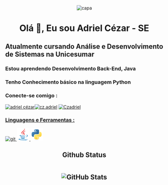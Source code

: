 <div style="text-align: center;">
    <img align="center" alt="capa" height="400" width="400" src="https://avatars.githubusercontent.com/u/164013715?s=400&u=4ceb46cf5bc2c2e99a8cfb5fd64375edfed12ceb&v=4">
<br >
<h1>
<h1 align="center">Olá 👋, Eu sou Adriel Cézar  - SE</h1>
<h2 align="left" > Atualmente cursando Análise e Desenvolvimento de Sistemas na Unicesumar </h2>
<h3 align = "left"> Estou aprendendo Desenvolvimento Back-End, Java
<h3 align="left"> Tenho Conhecimento básico na linguagem Python
<h3 align="left">Conecte-se comigo :</h3>
<p align="left">
<a href="https://linkedin.com/in/adriel cézar" target="blank"><img align="center" src="https://raw.githubusercontent.com/rahuldkjain/github-profile-readme-generator/master/src/images/icons/Social/linked-in-alt.svg" alt="adriel cézar" height="35" width="45" /></a><a href="https://instagram.com/cz.adriel" target="black"><img align="center" src="https://raw.githubusercontent.com/rahuldkjain/github-profile-readme-generator/master/src/images/icons/Social/instagram.svg" alt="cz.adriel" height="40" width="50" /></a> 
<a href = "https://github.com/Czadriel" target="black"><img align="center" src= "https://github.githubassets.com/assets/GitHub-Mark-ea2971cee799.png" alt = "Czadriel" height = "40" width = "40">

<h3 align="left">Linguagens e Ferramentas :</h3>
<p align="left"> <a href="https://git-scm.com/" target="_blank" rel="noreferrer"> <img src="https://www.vectorlogo.zone/logos/git-scm/git-scm-icon.svg" alt="git" width="40" height="40"/> </a> <a href="https://www.java.com" target="_blank" rel="noreferrer"> <img src="https://raw.githubusercontent.com/devicons/devicon/master/icons/java/java-original.svg" alt="java" width="40" height="40"/>  </a> <a href="https://www.python.org" target="_blank" rel="noreferrer"> <img src="https://raw.githubusercontent.com/devicons/devicon/master/icons/python/python-original.svg" alt="python" width="40" height="40"/> </a> </p>

<h2 align="center"> Github Status
<br>
    
<br>![GitHub Stats](https://github-readme-stats.vercel.app/api?username=Czadriel&theme=transparent&bg_color=000&border_color=30A3DC&show_icons=true&icon_color=30A3DC&title_color=E94D5F&text_color=FFF)


